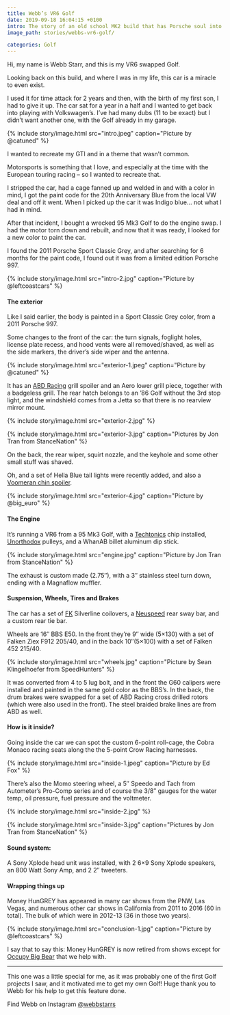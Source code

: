 ```yaml
---
title: Webb’s VR6 Golf
date: 2019-09-18 16:04:15 +0100
intro: The story of an old school MK2 build that has Porsche soul into it.
image_path: stories/webbs-vr6-golf/

categories: Golf
---
```


Hi, my name is Webb Starr, and this is my VR6 swapped Golf.

Looking back on this build, and where I was in my life, this car is a miracle to even exist.

I used it for time attack for 2 years and then, with the birth of my first son, I had to give it up. The car sat for a year in a half and I wanted to get back into playing with Volkswagen’s. I’ve had many dubs (11 to be exact) but I didn’t want another one, with the Golf already in my garage.

{% include story/image.html
  src="intro.jpeg"
  caption="Picture by @catuned"
%}

I wanted to recreate my GTI and in a theme that wasn’t common.

Motorsports is something that I love, and especially at the time with the European touring racing – so I wanted to recreate that.

I stripped the car, had a cage fanned up and welded in and with a color in mind, I got the paint code for the 20th Anniversary Blue from the local VW deal and off it went. When I picked up the car it was Indigo blue… not what I had in mind.

After that incident, I bought a wrecked 95 Mk3 Golf to do the engine swap. I had the motor torn down and rebuilt, and now that it was ready, I looked for a new color to paint the car.

I found the 2011 Porsche Sport Classic Grey, and after searching for 6 months for the paint code, I found out it was from a limited edition Porsche 997.

{% include story/image.html
  src="intro-2.jpg"
  caption="Picture by @leftcoastcars"
%}


#### The exterior
Like I said earlier, the body is painted in a Sport Classic Grey color, from a 2011 Porsche 997.

Some changes to the front of the car: the turn signals, foglight holes, license plate recess, and hood vents were all removed/shaved, as well as the side markers, the driver’s side wiper and the antenna.

{% include story/image.html
  src="exterior-1.jpeg"
  caption="Picture by @catuned"
%}

It has an [ABD Racing](https://www.abdracing.com/) grill spoiler and an Aero lower grill piece, together with a badgeless grill. The rear hatch belongs to an ’86 Golf without the 3rd stop light, and the windshield comes from a Jetta so that there is no rearview mirror mount.

{% include story/image.html
  src="exterior-2.jpg"
%}

{% include story/image.html
  src="exterior-3.jpg"
  caption="Pictures by Jon Tran from StanceNation"
%}

On the back, the rear wiper, squirt nozzle, and the keyhole and some other small stuff was shaved.

Oh, and a set of Hella Blue tail lights were recently added, and also a [Voomeran chin spoiler](http://www.voomeran.jp/product/golf2/front_lip2.html).

{% include story/image.html
  src="exterior-4.jpg"
  caption="Picture by @big_euro"
%}


#### The Engine
It’s running a VR6 from a 95 Mk3 Golf, with a [Techtonics](https://www.techtonicstuning.com/) chip installed, [Unorthodox](https://www.unorthodoxracing.com/) pulleys, and a WhanAB billet aluminum dip stick.

{% include story/image.html
  src="engine.jpg"
  caption="Picture by Jon Tran from StanceNation"
%}

The exhaust is custom made (2.75″), with a 3″ stainless steel turn down, ending with a Magnaflow muffler.


#### Suspension, Wheels, Tires and Brakes
The car has a set of [FK](https://www.fk-shop.de/) Silverline coilovers, a [Neuspeed](https://www.neuspeed.com/) rear sway bar, and a custom rear tie bar.

Wheels are 16″ BBS E50. In the front they’re 9″ wide (5×130) with a set of Falken Ziex F912 205/40, and in the back 10″(5×100) with a set of Falken 452 215/40.

{% include story/image.html
  src="wheels.jpg"
  caption="Picture by Sean Klingelhoefer from SpeedHunters"
%}

It was converted from 4 to 5 lug bolt, and in the front the G60 calipers were installed and painted in the same gold color as the BBS’s. In the back, the drum brakes were swapped for a set of ABD Racing cross drilled rotors (which were also used in the front). The steel braided brake lines are from ABD as well.


#### How is it inside?
Going inside the car we can spot the custom 6-point roll-cage, the Cobra Monaco racing seats along the the 5-point Crow Racing harnesses.

{% include story/image.html
  src="inside-1.jpeg"
  caption="Picture by Ed Fox"
%}

There’s also the Momo steering wheel, a 5″ Speedo and Tach from Autometer’s Pro-Comp series and of course the 3/8″ gauges for the water temp, oil pressure, fuel pressure and the voltmeter.

{% include story/image.html
  src="inside-2.jpg"
%}

{% include story/image.html
  src="inside-3.jpg"
  caption="Pictures by Jon Tran from StanceNation"
%}

#### Sound system:
A Sony Xplode head unit was installed, with 2 6×9 Sony Xplode speakers, an 800 Watt Sony Amp, and 2 2″ tweeters.


#### Wrapping things up
Money HunGREY has appeared in many car shows from the PNW, Las Vegas, and numerous other car shows in California from 2011 to 2016 (60 in total). The bulk of which were in 2012-13 (36 in those two years).

{% include story/image.html
  src="conclusion-1.jpg"
  caption="Picture by @leftcoastcars"
%}

I say that to say this: Money HunGREY is now retired from shows except for [Occupy Big Bear](https://www.facebook.com/OccupyBigBear/) that we help with.

---

This one was a little special for me, as it was probably one of the first Golf projects I saw, and it motivated me to get my own Golf! Huge thank you to Webb for his help to get this feature done.

Find Webb on Instagram [@webbstarrs](https://www.instagram.com/webbstarrs/)